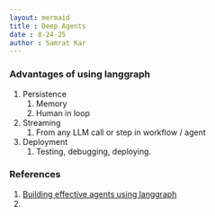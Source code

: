 ```yaml
---
layout: mermaid
title : Deep Agents
date : 8-24-25
author : Samrat Kar
---
```


### Advantages of using langgraph
1. Persistence 
   1. Memory 
   2. Human in loop 
2. Streaming 
   1. From any LLM call or step in workflow / agent 
3. Deployment 
   1. Testing, debugging, deploying. 

### References 
1. [Building effective agents using langgraph](https://www.youtube.com/watch?v=aHCDrAbH_go)
2. 